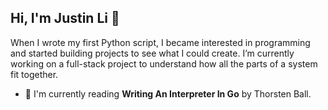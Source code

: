 ## Hi, I'm Justin Li 👋

When I wrote my first Python script, I became interested in programming and started building projects to see what I could create.
I’m currently working on a full-stack project to understand how all the parts of a system fit together.

- 📗 I'm currently reading **Writing An Interpreter In Go** by Thorsten Ball.

<!--
**JustinLi007/JustinLi007** is a ✨ _special_ ✨ repository because its `README.md` (this file) appears on your GitHub profile.

Here are some ideas to get you started:

- 🔭 I’m currently working on ...
- 🌱 I’m currently learning ...
- 👯 I’m looking to collaborate on ...
- 🤔 I’m looking for help with ...
- 💬 Ask me about ...
- 📫 How to reach me: ...
- 😄 Pronouns: ...
- ⚡ Fun fact: ...
-->
